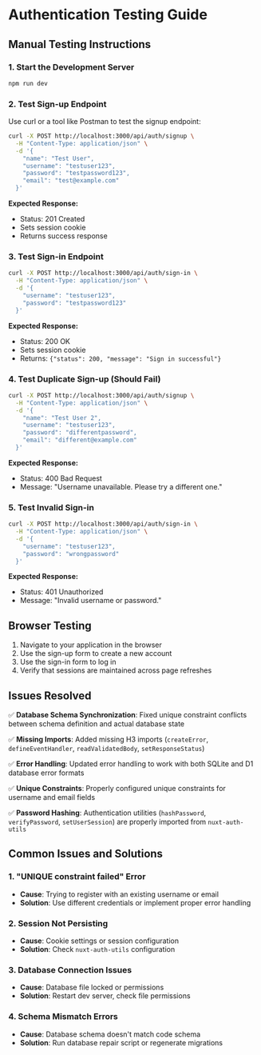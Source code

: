 # Authentication Testing Guide

## Manual Testing Instructions

### 1. Start the Development Server
```bash
npm run dev
```

### 2. Test Sign-up Endpoint

Use curl or a tool like Postman to test the signup endpoint:

```bash
curl -X POST http://localhost:3000/api/auth/signup \
  -H "Content-Type: application/json" \
  -d '{
    "name": "Test User",
    "username": "testuser123",
    "password": "testpassword123",
    "email": "test@example.com"
  }'
```

**Expected Response:**
- Status: 201 Created
- Sets session cookie
- Returns success response

### 3. Test Sign-in Endpoint

```bash
curl -X POST http://localhost:3000/api/auth/sign-in \
  -H "Content-Type: application/json" \
  -d '{
    "username": "testuser123",
    "password": "testpassword123"
  }'
```

**Expected Response:**
- Status: 200 OK
- Sets session cookie
- Returns: `{"status": 200, "message": "Sign in successful"}`

### 4. Test Duplicate Sign-up (Should Fail)

```bash
curl -X POST http://localhost:3000/api/auth/signup \
  -H "Content-Type: application/json" \
  -d '{
    "name": "Test User 2",
    "username": "testuser123",
    "password": "differentpassword",
    "email": "different@example.com"
  }'
```

**Expected Response:**
- Status: 400 Bad Request
- Message: "Username unavailable. Please try a different one."

### 5. Test Invalid Sign-in

```bash
curl -X POST http://localhost:3000/api/auth/sign-in \
  -H "Content-Type: application/json" \
  -d '{
    "username": "testuser123",
    "password": "wrongpassword"
  }'
```

**Expected Response:**
- Status: 401 Unauthorized
- Message: "Invalid username or password."

## Browser Testing

1. Navigate to your application in the browser
2. Use the sign-up form to create a new account
3. Use the sign-in form to log in
4. Verify that sessions are maintained across page refreshes

## Issues Resolved

✅ **Database Schema Synchronization**: Fixed unique constraint conflicts between schema definition and actual database state

✅ **Missing Imports**: Added missing H3 imports (`createError`, `defineEventHandler`, `readValidatedBody`, `setResponseStatus`)

✅ **Error Handling**: Updated error handling to work with both SQLite and D1 database error formats

✅ **Unique Constraints**: Properly configured unique constraints for username and email fields

✅ **Password Hashing**: Authentication utilities (`hashPassword`, `verifyPassword`, `setUserSession`) are properly imported from `nuxt-auth-utils`

## Common Issues and Solutions

### 1. "UNIQUE constraint failed" Error
- **Cause**: Trying to register with an existing username or email
- **Solution**: Use different credentials or implement proper error handling

### 2. Session Not Persisting
- **Cause**: Cookie settings or session configuration
- **Solution**: Check `nuxt-auth-utils` configuration

### 3. Database Connection Issues
- **Cause**: Database file locked or permissions
- **Solution**: Restart dev server, check file permissions

### 4. Schema Mismatch Errors
- **Cause**: Database schema doesn't match code schema
- **Solution**: Run database repair script or regenerate migrations

